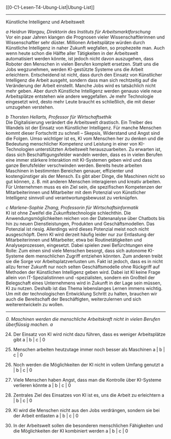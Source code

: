 [[0-C1-Lesen-T4-Ubung-List|Ubung-List]]

---

Künstliche Intelligenz und Arbeitswelt

*a Heidrun Wargau, Direktorin des Instituts für Arbeitsmarktforschung*  
Vor ein paar Jahren klangen die Prognosen vieler Wissenschaftlerinnen und Wissenschaftler sehr düster. Millionen Arbeitsplätze würden durch Künstliche Intelligenz in naher Zukunft wegfallen, so prophezeite man. Auch wenn heute schon die Hälfte aller Tätigkeiten in der Arbeitswelt automatisiert werden könnte, ist jedoch nicht davon auszugehen, dass Roboter den Menschen in vielen Berufen komplett ersetzen. Statt uns die Jobs wegzunehmen, werden KI-gestützte Systeme uns die Arbeit erleichtern. Entscheidend ist nicht, dass durch den Einsatz von Künstlicher Intelligenz die Arbeit ausgeht, sondern dass man sich rechtzeitig auf die Veränderung der Arbeit einstellt. Manche Jobs wird es tatsächlich nicht mehr geben. Aber durch Künstliche Intelligenz werden genauso viele neue Arbeitsplätze entstehen wie andere weggefallen. Je mehr Technologie eingesetzt wird, desto mehr Leute braucht es schließlich, die mit dieser umzugehen verstehen.

*b Thorsten Hellarts, Professor für Wirtschafts­ethik*  
Die Digitalisierung verändert die Arbeitswelt drastisch. Ein Treiber des Wandels ist der Einsatz von Künstlicher Intelligenz. Für manche Menschen kommt dieser Fortschritt zu schnell – Skepsis, Widerstand und Angst sind die Folgen. Umso wichtiger ist es, KI vom Menschen her zu denken und die Bedeutung menschlicher Kompetenz und Leistung in einer von KI-Technologien unterstützten Arbeitswelt herauszuarbeiten. Zu erwarten ist, dass sich Beschäftigungsfelder wandeln werden, dass es in vielen Berufen eine immer stärkere Interaktion mit KI-Systemen geben wird und dass ganze Berufsfelder verschwinden werden. Bereits heute arbeiten Maschinen in bestimmten Bereichen genauer, effizienter und kostengünstiger als der Mensch. Es gibt aber Dinge, die Maschinen nicht so gut können, z. B. mit anderen Menschen interagieren und kreativ arbeiten. Für Unternehmen muss es ein Ziel sein, die spezifischen Kompetenzen der Mitarbeiterinnen und Mitarbeiter mit dem Potenzial von Künstlicher Intelligenz sinnvoll und verantwortungsbewusst zu verknüpfen.

*c Marlene-Sophie Zhang, Professorin für Wirtschaftsinformatik*  
KI ist ohne Zweifel die Zukunftstechnologie schlechthin. Die Anwendungsmöglichkeiten reichen von der Datenanalyse über Chatbots bis hin zu neuen Dienstleistungen, Produkten und Geschäftsmodellen. Das Potenzial ist riesig. Allerdings wird dieses Potenzial meist noch nicht ausgeschöpft. Denn KI wird derzeit häufig leider nur zur Entlastung der Mitarbeiterinnen und Mitarbeiter, etwa bei Routinetätigkeiten und Analyseprozessen, eingesetzt. Dabei spielen zwei Befürchtungen eine Rolle: Zum einen sind viele Menschen besorgt, dass sich autonome KI-Systeme dem menschlichen Zugriff entziehen könnten. Zum anderen treibt sie die Sorge vor Arbeitsplatzverlusten um. Fakt ist jedoch, dass es in nicht allzu ferner Zukunft nur noch selten Geschäftsmodelle ohne Rückgriff auf Methoden der Künstlichen Intelligenz geben wird. Dabei ist KI keine Frage allein von IT-Spezialistinnen und -spezialisten, sondern ein Großteil der Belegschaft eines Unternehmens wird in Zukunft in der Lage sein müssen, KI zu nutzen. Deshalb ist das Thema lebenslanges Lernen immens wichtig. Um mit der technologischen Entwicklung Schritt zu halten, brauchen wir auch die Bereitschaft der Beschäftigten, weiterzulernen und sich weiterentwickeln zu wollen.

---

*0. Maschinen werden die menschliche Arbeitskraft nicht in vielen Berufen überflüssig machen.*
*a*

24. Der Einsatz von KI wird nicht dazu führen, dass es weniger Arbeitsplätze gibt 
	a  |  b  |  c  |  0

25. Menschen arbeiten heutzutage immer noch besser als Maschinen 
	a  |  b  |  c  |  0

26. Noch werden die Möglichkeiten der KI nicht in vollem Umfang genutzt 
	a  |  b  |  c  |  0

27. Viele Menschen haben Angst, dass man die Kontrolle über KI-Systeme verlieren könnte 
	a  |  b  |  c  |  0

28. Zentrales Ziel des Einsatzes von KI ist es, uns die Arbeit zu erleichtern 
	a  |  b  |  c  |  0

29. KI wird die Menschen nicht aus den Jobs verdrängen, sondern sie bei der Arbeit entlasten 
	a  |  b  |  c  |  0

30. In der Arbeitswelt sollen die besonderen menschlichen Fähigkeiten und die Möglichkeiten der KI kombiniert werden 
	a  |  b  |  c  |  0